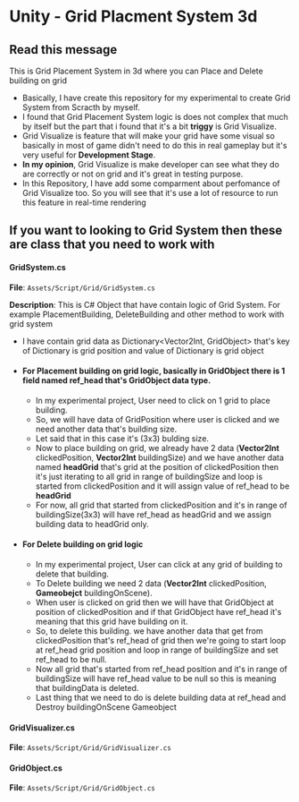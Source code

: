 # Unity - Grid Placment System 3d
## Read this message
This is Grid Placement System in 3d where you can Place and Delete building on grid
- Basically, I have create this repository for my experimental to create Grid System from Scracth by myself.
- I found that Grid Placement System logic is does not complex that much by itself but the part that i found that it's a bit **triggy** is Grid Visualize.
- Grid Visualize is feature that will make your grid have some visual so basically in most of game didn't need to do this in real gameplay but it's very useful for **Development Stage**.
- **In my opinion**, Grid Visualize is make developer can see what they do are correctly or not on grid and it's great in testing purpose.
- In this Repository, I have add some comparment about perfomance of Grid Visualize too. So you will see that it's use a lot of resource to run this feature in real-time rendering

## If you want to looking to Grid System then these are class that you need to work with
#### GridSystem.cs
**File**: `Assets/Script/Grid/GridSystem.cs`

**Description**:
This is C# Object that have contain logic of Grid System. For example PlacementBuilding, DeleteBuilding and other method to work with grid system
- I have contain grid data as Dictionary<Vector2Int, GridObject> that's key of Dictionary is grid position and value of Dictionary is grid object
- #### For Placement building on grid logic, basically in GridObject there is 1 field named **ref_head** that's GridObject data type.
  - In my experimental project, User need to click on 1 grid to place building.
  - So, we will have data of GridPosition where user is clicked and we need another data that's building size.
  - Let said that in this case it's (3x3) bulding size.
  - Now to place building on grid, we already have 2 data (**Vector2Int** clickedPosition, **Vector2Int** buildingSize) and we have another data named **headGrid** that's grid at the position of clickedPosition then it's just iterating to all grid in range of buildingSize and loop is started from clickedPosition and it will assign value of ref_head to be **headGrid**
  - For now, all grid that started from clickedPosition and it's in range of buildingSize(3x3) will have ref_head as headGrid and we assign building data to headGrid only.
- #### For Delete building on grid logic
  - In my experimental project, User can click at any grid of building to delete that building.
  - To Delete building we need 2 data (**Vector2Int** clickedPosition, **Gameobejct** buildingOnScene).
  - When user is clicked on grid then we will have that GridObject at position of clickedPosition and if that GridObject have ref_head it's meaning that this grid have building on it.
  - So, to delete this building. we have another data that get from clickedPosition that's ref_head of grid then we're going to start loop at ref_head grid position and loop in range of buildingSize and set ref_head to be null.
  - Now all grid that's started from ref_head position and it's in range of buildingSize will have ref_head value to be null so this is meaning that buildingData is deleted.
  - Last thing that we need to do is delete building data at ref_head and Destroy buildingOnScene Gameobject
#### GridVisualizer.cs
**File**: `Assets/Script/Grid/GridVisualizer.cs`
#### GridObject.cs
**File**: `Assets/Script/Grid/GridObject.cs`

